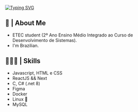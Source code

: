 [![Typing SVG](https://readme-typing-svg.herokuapp.com/?color=d1d1ff&size=35&center=true&vCenter=true&width=1000&lines=Hi,+I'm+Pedro+👋)](https://git.io/typing-svg)

## 🚀 | About Me
- ETEC student (2º Ano Ensino Médio Integrado ao Curso de Desenvolvimento de Sistemas).
- I'm Brazilian.

## 👨🏻‍💻 | Skills
- Javascript, HTML e CSS
- ReactJS && Next
- C, C# (.net 8)
- Figma
- Docker
- Linux 🐧
- MySQL
